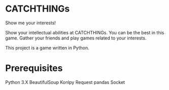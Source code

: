# CATCHTHINGs
Show me your interests!

Show your intellectual abilities at CATCHTHINGs.
You can be the best in this game.
Gather your friends and play games related to your interests.

This project is a game written in Python. 

# Prerequisites
Python 3.X
BeautifulSoup
Konlpy
Request
pandas
Socket
